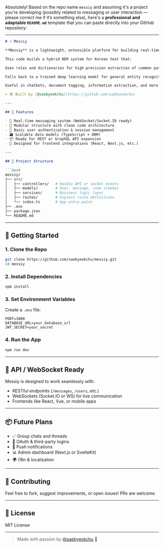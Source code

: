 Absolutely! Based on the repo name `messiy` and assuming it's a project you're developing (possibly related to messaging or user interaction — please correct me if it’s something else), here's a **professional and adaptable `README.md`** template that you can paste directly into your GitHub repository:

---

```markdown
# ⚡ Messiy

**Messiy** is a lightweight, extensible platform for building real-time messaging and interaction features. Built with scalability and developer experience in mind, it can serve as a foundation for chat apps, comment systems, or collaborative tools.

This code builds a hybrid NER system for Korean text that:

Uses rules and dictionaries for high-precision extraction of common patterns

Falls back to a trained deep learning model for general entity recognition

Useful in chatbots, document tagging, information extraction, and more

> 🛠️ Built by [@saebyeokchu](https://github.com/saebyeokchu)

---

## 🌟 Features

- 💬 Real-time messaging system (WebSocket/Socket.IO ready)
- 🧩 Modular structure with clean code architecture
- 🔐 Basic user authentication & session management
- 🗃️ Scalable data models (TypeScript + ORM)
- 📦 Ready for REST or GraphQL API expansion
- 🔄 Designed for frontend integrations (React, Next.js, etc.)

---

## 📁 Project Structure

```bash
messiy/
├── src/
│   ├── controllers/   # Handle API or socket events
│   ├── models/        # User, message, room schemas
│   ├── services/      # Business logic layer
│   ├── routes/        # Express route definitions
│   └── index.ts       # App entry point
├── .env
├── package.json
└── README.md
```

---

## 🚀 Getting Started

### 1. Clone the Repo

```bash
git clone https://github.com/saebyeokchu/messiy.git
cd messiy
```

### 2. Install Dependencies

```bash
npm install
```

### 3. Set Environment Variables

Create a `.env` file:

```env
PORT=3000
DATABASE_URL=your_database_url
JWT_SECRET=your_secret
```

### 4. Run the App

```bash
npm run dev
```

---

## 🔌 API / WebSocket Ready

Messiy is designed to work seamlessly with:

- RESTful endpoints (`/messages`, `/users`, etc.)
- WebSockets (Socket.IO or WS) for live communication
- Frontends like React, Vue, or mobile apps

---

## 📦 Future Plans

- ✅ Group chats and threads
- 🔐 OAuth & third-party logins
- 📱 Push notifications
- 📊 Admin dashboard (Next.js or SvelteKit)
- 🌍 i18n & localization

---

## 🤝 Contributing

Feel free to fork, suggest improvements, or open issues! PRs are welcome.

---

## 📄 License

MIT License

---

> Made with passion by [@saebyeokchu](https://github.com/saebyeokchu) 🌅
